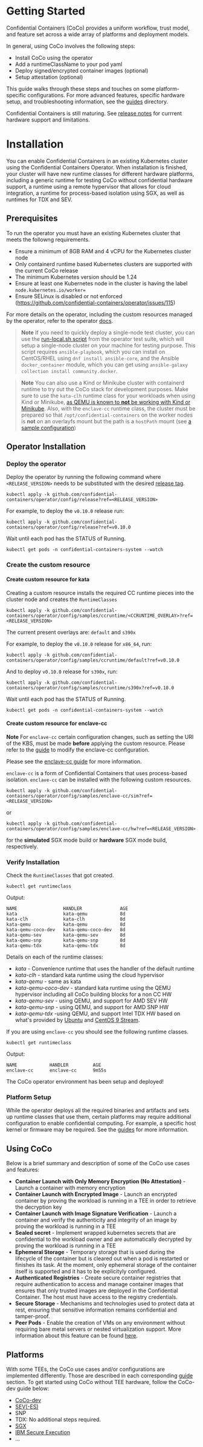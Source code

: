 # Getting Started

Confidential Containers (CoCo) provides a uniform workflow, trust model, and feature set
across a wide array of platforms and deployment models.

In general, using CoCo involves the following steps:

- Install CoCo using the operator
- Add a runtimeClassName to your pod yaml
- Deploy signed/encrypted container images (optional)
- Setup attestation (optional)

This guide walks through these steps and touches on some platform-specific configurations.
For more advanced features, specific hardware setup, and troubleshooting information,
see the [guides](./guides) directory.

Confidential Containers is still maturing. See [release notes](./releases) for currrent
hardware support and limitations.

# Installation

You can enable Confidential Containers in an existing Kubernetes cluster using the Confidential Containers Operator.
When installation is finished, your cluster will have new runtime classes for different hardware platforms,
including a generic runtime for testing CoCo without confidential hardware support, a runtime using a remote hypervisor
that allows for cloud integration, a runtime for process-based isolation using SGX, as well as runtimes for TDX and SEV.

## Prerequisites

To run the operator you must have an existing Kubernetes cluster that meets the followng requirements.

- Ensure a minimum of 8GB RAM and 4 vCPU for the Kubernetes cluster node
- Only containerd runtime based Kubernetes clusters are supported with the current CoCo release
- The minimum Kubernetes version should be 1.24
- Ensure at least one Kubernetes node in the cluster is having the label `node.kubernetes.io/worker=`
- Ensure SELinux is disabled or not enforced (https://github.com/confidential-containers/operator/issues/115)

For more details on the operator, including the custom resources managed by the operator, refer to the operator [docs](https://github.com/confidential-containers/operator).

> **Note** If you need to quickly deploy a single-node test cluster, you can
use the [run-local.sh
script](https://github.com/confidential-containers/operator/blob/main/tests/e2e/run-local.sh)
from the operator test suite, which will setup a single-node cluster on your
machine for testing purpose.
This script requires `ansible-playbook`, which you can install on CentOS/RHEL using
`dnf install ansible-core`, and the Ansible `docker_container` module, which you can
get using `ansible-galaxy collection install community.docker`.

> **Note** You can also use a Kind or Minikube cluster with containerd runtime to try out the CoCo stack
for development purposes.  Make sure to use the `kata-clh` runtime class for your workloads when using Kind or
Minikube, [as QEMU is known to **not** be working with Kind or Minikube](https://github.com/confidential-containers/operator/issues/124).
Also, with the `enclave-cc` runtime class, the cluster must be prepared so that `/opt/confidential-containers`
on the worker nodes is **not** on an overlayfs mount but the path is a `hostPath` mount (see
[a sample configuration](https://github.com/confidential-containers/operator/blob/cf6a4f38114f7c5b71daec6cb666b1b40bcea140/tests/e2e/enclave-cc-kind-config.yaml#L6-L8))

## Operator Installation

### Deploy the operator

Deploy the operator by running the following command  where `<RELEASE_VERSION>` needs to be substituted
with the desired [release tag](https://github.com/confidential-containers/operator/tags).

```
kubectl apply -k github.com/confidential-containers/operator/config/release?ref=<RELEASE_VERSION>
```

For example, to deploy the `v0.10.0` release run:
```
kubectl apply -k github.com/confidential-containers/operator/config/release?ref=v0.10.0
```

Wait until each pod has the STATUS of Running.

```
kubectl get pods -n confidential-containers-system --watch
```

### Create the custom resource

#### Create custom resource for kata

Creating a custom resource installs the required CC runtime pieces into the cluster node and creates
the `RuntimeClasses`

```
kubectl apply -k github.com/confidential-containers/operator/config/samples/ccruntime/<CCRUNTIME_OVERLAY>?ref=<RELEASE_VERSION>
```

The current present overlays are: `default` and `s390x`

For example, to deploy the `v0.10.0` release for `x86_64`, run:
```
kubectl apply -k github.com/confidential-containers/operator/config/samples/ccruntime/default?ref=v0.10.0
```

And to deploy `v0.10.0` release for `s390x`, run:
```
kubectl apply -k github.com/confidential-containers/operator/config/samples/ccruntime/s390x?ref=v0.10.0
```

Wait until each pod has the STATUS of Running.

```
kubectl get pods -n confidential-containers-system --watch
```

#### Create custom resource for enclave-cc

**Note** For `enclave-cc` certain configuration changes, such as setting the
URI of the KBS, must be made **before** applying the custom resource. 
Please refer to the [guide](./guides/enclave-cc.md#configuring-enclave-cc-custom-resource-to-use-a-different-kbc)
to modify the enclave-cc configuration.

Please see the [enclave-cc guide](./guides/enclave-cc.md) for more information.

`enclave-cc` is a form of Confidential Containers that uses process-based isolation.
`enclave-cc` can be installed with the following custom resources.
```
kubectl apply -k github.com/confidential-containers/operator/config/samples/enclave-cc/sim?ref=<RELEASE_VERSION>
```
or
```
kubectl apply -k github.com/confidential-containers/operator/config/samples/enclave-cc/hw?ref=<RELEASE_VERSION>
```
for the **simulated** SGX mode build or **hardware** SGX mode build, respectively.

### Verify Installation

Check the `RuntimeClasses` that got created.

```
kubectl get runtimeclass
```
Output:
```
NAME                 HANDLER              AGE
kata                 kata-qemu            8d
kata-clh             kata-clh             8d
kata-qemu            kata-qemu            8d
kata-qemu-coco-dev   kata-qemu-coco-dev   8d
kata-qemu-sev        kata-qemu-sev        8d
kata-qemu-snp        kata-qemu-snp        8d
kata-qemu-tdx        kata-qemu-tdx        8d

```

Details on each of the runtime classes:

- *kata* - Convenience runtime that uses the handler of the default runtime
- *kata-clh* - standard kata runtime using the cloud hypervisor 
- *kata-qemu* - same as kata
- *kata-qemu-coco-dev* - standard kata runtime using the QEMU hypervisor including all CoCo building blocks for a non CC HW
- *kata-qemu-sev* - using QEMU, and support for AMD SEV HW
- *kata-qemu-snp* - using QEMU, and support for AMD SNP HW
- *kata-qemu-tdx* -using QEMU, and support Intel TDX HW based on what's provided by [Ubuntu](https://github.com/canonical/tdx) and [CentOS 9 Stream](https://sigs.centos.org/virt/tdx/).




If you are using `enclave-cc` you should see the following runtime classes.

```
kubectl get runtimeclass
```
Output:
```
NAME            HANDLER         AGE
enclave-cc      enclave-cc      9m55s
```

The CoCo operator environment has been setup and deployed!

### Platform Setup

While the operator deploys all the required binaries and artifacts and sets up runtime classes that use them,
certain platforms may require additional configuration to enable confidential computing. For example, a specific 
host kernel or firmware may be required. See the [guides](./guides/) for more information.

## Using CoCo

Below is a brief summary and description of some of the CoCo use cases and features:

- **Container Launch with Only Memory Encryption (No Attestation)** - Launch a container with memory encryption 
- **Container Launch with Encrypted Image** - Launch an encrypted container by proving the workload is running 
  in a TEE in order to retrieve the decryption key
- **Container Launch with Image Signature Verification** - Launch a container and verify the authenticity and 
  integrity of an image by proving the workload is running in a TEE
- **Sealed secret** - Implement wrapped kubernetes secrets that are confidential to the workload owner and are
  automatically decrypted by proving the workload is running in a TEE
- **Ephemeral Storage** - Temporary storage that is used during the lifecycle of the container but is cleared out 
  when a pod is restarted or finishes its task. At the moment, only ephemeral storage of the container itself is 
  supported and it has to be explicityly configured.
- **Authenticated Registries** - Create secure container registries that require authentication to access and manage container 
  images that ensures that only trusted images are deployed in the Confidential Container. The host must have access 
  to the registry credentials.
- **Secure Storage** - Mechanisms and technologies used to protect data at rest, ensuring that sensitive information 
  remains confidential and tamper-proof.
- **Peer Pods** - Enable the creation of VMs on any environment without requiring bare metal servers or nested 
  virtualization support. More information about this feature can be found [here](https://github.com/confidential-containers/cloud-api-adaptor/tree/main).
  
## Platforms

With some TEEs, the CoCo use cases and/or configurations are implemented differently. Those are described in each corresponding 
[guide](./guides) section. To get started using CoCo without TEE hardware, follow the CoCo-dev guide below:

- [CoCo-dev](./guides/coco-dev.md)
- [SEV(-ES)](./guides/sev.md)
- SNP
- TDX: No additional steps required.
- [SGX](./guides/enclave-cc.md)
- [IBM Secure Execution](./guides/ibm-se.md)
- ...
